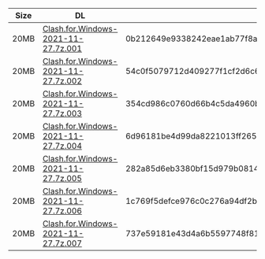 |    Size   |     DL  | sha512sum |
|  ---  |  ---  |  ---  |
| 20MB | [Clash.for.Windows-2021-11-27.7z.001](https://cdn.jsdelivr.net/gh/appleians/cfw_intel@main/Clash.for.Windows-2021-11-27.7z.001) | 0b212649e9338242eae1ab77f8a0bde05a62d52a4dee94d6b7b620789e2b45558faf21332996eebf67150f3c527de2f888b1d4ac0fcac865e95aa8da59c37d58 |
| 20MB | [Clash.for.Windows-2021-11-27.7z.002](https://cdn.jsdelivr.net/gh/appleians/cfw_intel@main/Clash.for.Windows-2021-11-27.7z.002) | 54c0f5079712d409277f1cf2d6c6c1110fdccc768d1dece0474a8159422c1a9474a359726c92269c9ddabc91d4594c0a14aefad028a37d594507b8028a624643 |
| 20MB | [Clash.for.Windows-2021-11-27.7z.003](https://cdn.jsdelivr.net/gh/appleians/cfw_intel@main/Clash.for.Windows-2021-11-27.7z.003) | 354cd986c0760d66b4c5da4960b18a42a3460fce795f5dafbee13196bee66a0063450cae3ef37496764b07fa134337cdd7c78931763a2c9eb461648560b853ef |
| 20MB | [Clash.for.Windows-2021-11-27.7z.004](https://cdn.jsdelivr.net/gh/appleians/cfw_intel@main/Clash.for.Windows-2021-11-27.7z.004) | 6d96181be4d99da8221013ff265d1d3593bd13b5c94c6bd1615ac3aa5192471fbda2d7a33c29311c2cf0f8158b7759920fbc04b20f167995e206f55573e16c24 |
| 20MB | [Clash.for.Windows-2021-11-27.7z.005](https://cdn.jsdelivr.net/gh/appleians/cfw_intel@main/Clash.for.Windows-2021-11-27.7z.005) | 282a85d6eb3380bf15d979b08145ea07a167e40d017f1f4f6c39b620b308b03953ec62c9f10ab341d8b9f7035f6dd3f40d8efd8c6f28499663ba6ffafc2260c6 |
| 20MB | [Clash.for.Windows-2021-11-27.7z.006](https://cdn.jsdelivr.net/gh/appleians/cfw_intel@main/Clash.for.Windows-2021-11-27.7z.006) | 1c769f5defce976c0c276a94df2b5d34bc8e5f54597badbf220ae47fc84d56eb271690221d6b5ed71609e4dda7b33e14b9e9a0d0c44e7fc7912753633a2d0f3b |
| 20MB | [Clash.for.Windows-2021-11-27.7z.007](https://cdn.jsdelivr.net/gh/appleians/cfw_intel@main/Clash.for.Windows-2021-11-27.7z.007) | 737e59181e43d4a6b5597748f81d74523f256c7fd3ec2c6d60568a6805f9e7336c94dc9bb5c6972f18927b84045c2feef1d374d6c9c68bd055fb878c1111c981 |
